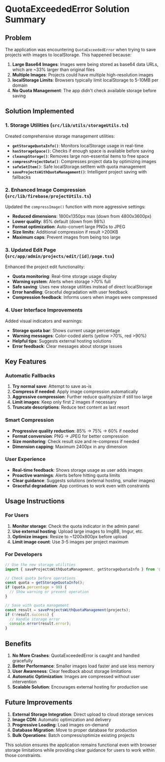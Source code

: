 # QuotaExceededError Solution Summary

## Problem
The application was encountering `QuotaExceededError` when trying to save projects with images to localStorage. This happened because:

1. **Large Base64 Images**: Images were being stored as base64 data URLs, which are ~33% larger than original files
2. **Multiple Images**: Projects could have multiple high-resolution images
3. **localStorage Limits**: Browsers typically limit localStorage to 5-10MB per domain
4. **No Quota Management**: The app didn't check available storage before saving

## Solution Implemented

### 1. Storage Utilities (`src/lib/utils/storageUtils.ts`)
Created comprehensive storage management utilities:

- **`getStorageQuotaInfo()`**: Monitors localStorage usage in real-time
- **`hasStorageSpace()`**: Checks if enough space is available before saving
- **`cleanupStorage()`**: Removes large non-essential items to free space
- **`compressProjectData()`**: Compresses project data by optimizing images
- **`safeSetItem()`**: Safe localStorage.setItem with quota management
- **`saveProjectsWithQuotaManagement()`**: Intelligent project saving with fallbacks

### 2. Enhanced Image Compression (`src/lib/firebase/projectUtils.ts`)
Updated the `compressImage()` function with more aggressive settings:

- **Reduced dimensions**: 1800x1350px max (down from 4800x3600px)
- **Lower quality**: 85% default (down from 98%)
- **Format optimization**: Auto-convert large PNGs to JPEG
- **Size limits**: Additional compression if result >200KB
- **Maximum caps**: Prevent images from being too large

### 3. Updated Edit Page (`src/app/admin/projects/edit/[id]/page.tsx`)
Enhanced the project edit functionality:

- **Quota monitoring**: Real-time storage usage display
- **Warning system**: Alerts when storage >70% full
- **Safe saving**: Uses new storage utilities instead of direct localStorage
- **Error handling**: Graceful degradation with user feedback
- **Compression feedback**: Informs users when images were compressed

### 4. User Interface Improvements
Added visual indicators and warnings:

- **Storage quota bar**: Shows current usage percentage
- **Warning messages**: Color-coded alerts (yellow >70%, red >90%)
- **Helpful tips**: Suggests external hosting solutions
- **Error feedback**: Clear messages about storage issues

## Key Features

### Automatic Fallbacks
1. **Try normal save**: Attempt to save as-is
2. **Compress if needed**: Apply image compression automatically
3. **Aggressive compression**: Further reduce quality/size if still too large
4. **Limit images**: Keep only first 2 images if necessary
5. **Truncate descriptions**: Reduce text content as last resort

### Smart Compression
- **Progressive quality reduction**: 85% → 75% → 60% if needed
- **Format conversion**: PNG → JPEG for better compression
- **Size monitoring**: Check result size and re-compress if needed
- **Dimension capping**: Maximum 2400px in any dimension

### User Experience
- **Real-time feedback**: Shows storage usage as user adds images
- **Proactive warnings**: Alerts before hitting quota limits
- **Clear guidance**: Suggests solutions (external hosting, smaller images)
- **Graceful degradation**: App continues to work even with constraints

## Usage Instructions

### For Users
1. **Monitor storage**: Check the quota indicator in the admin panel
2. **Use external hosting**: Upload large images to ImgBB, Imgur, etc.
3. **Optimize images**: Resize to ~1200x800px before upload
4. **Limit image count**: Use 3-5 images per project maximum

### For Developers
```typescript
// Use the new storage utilities
import { saveProjectsWithQuotaManagement, getStorageQuotaInfo } from '@/lib/utils/storageUtils';

// Check quota before operations
const quota = getStorageQuotaInfo();
if (quota.percentage > 90) {
  // Show warning or prevent operation
}

// Save with quota management
const result = saveProjectsWithQuotaManagement(projects);
if (!result.success) {
  // Handle storage error
  console.error(result.error);
}
```

## Benefits

1. **No More Crashes**: QuotaExceededError is caught and handled gracefully
2. **Better Performance**: Smaller images load faster and use less memory
3. **User Awareness**: Clear feedback about storage limitations
4. **Automatic Optimization**: Images are compressed without user intervention
5. **Scalable Solution**: Encourages external hosting for production use

## Future Improvements

1. **External Storage Integration**: Direct upload to cloud storage services
2. **Image CDN**: Automatic optimization and delivery
3. **Progressive Loading**: Load images on-demand
4. **Database Migration**: Move to proper database for production
5. **Bulk Operations**: Batch compress/optimize existing projects

This solution ensures the application remains functional even with browser storage limitations while providing clear guidance for users to work within those constraints.
